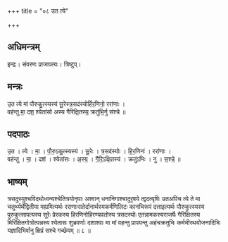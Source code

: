 +++
title = "०८ उत त्ये"

+++
## अधिमन्त्रम्
इन्द्रः। संवरणः प्राजापत्यः। त्रिष्टुप्।

## मन्त्रः
उ॒त त्ये मा॑ पौरुकु॒त्स्यस्य॑ सू॒रेस्त्र॒सद॑स्योर्हिर॒णिनो॒ ररा॑णाः ।  
वह॑न्तु मा॒ दश॒ श्येता॑सो अस्य गैरिक्षि॒तस्य॒ क्रतु॑भि॒र्नु स॑श्चे ॥

## पदपाठः
उ॒त । त्ये । मा॒ । पौ॒रु॒ऽकु॒त्स्यस्य॑ । सू॒रेः । त्र॒सद॑स्योः । हि॒र॒णिनः॑ । ररा॑णाः ।  
वह॑न्तु । मा॒ । दश॑ । श्येता॑सः । अ॒स्य॒ । गै॒रि॒ऽक्षि॒तस्य॑ । क्रतु॑ऽभिः । नु । स॒श्चे॒ ॥

## भाष्यम्
त्रसदुस्युश्चविदथोध्वन्यश्चेतित्रयोनृपाः अश्वान् धनानिगाश्चादुरृषये त्द्वदत्यृषिः उतअपिच त्ये ते मा चतुर्थ्यर्थेद्वितीया मह्यमित्यर्थः रराणाःरातेर्दानार्थस्यकर्मणिलिटः कानचिरूपं दत्ताइत्यर्थः पौरुकुत्स्यस्य पुरुकुत्सापत्यस्य सूरेः प्रेरकस्य हिरणिनोहिरण्यवतोस्य त्रसदस्योः एतन्नामकस्यराजर्षेः गैरिक्षितस्य मिरिक्षितगोत्रोत्पन्नस्य श्येतासः शुभ्रवर्णाः दशाश्वाः मा मां वहन्तु प्रापयन्तु अहंचक्रतुभिः कर्मभीरथयोजनादिभिः यज्ञादिभिर्वानु क्षिप्रं सश्चे गच्छेयम् ॥ ८ ॥